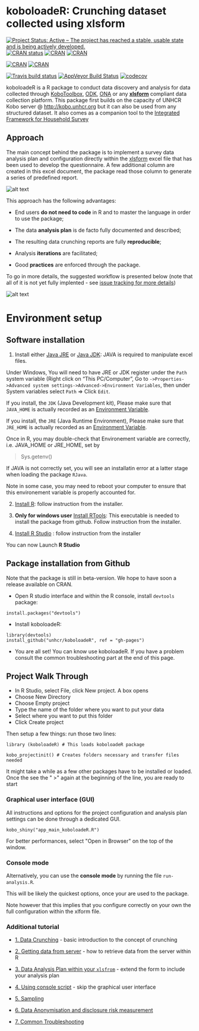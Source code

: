 # koboloadeR: Crunching dataset collected using xlsform 


[![Project Status: Active – The project has reached a stable, usable state and is being actively developed.](http://www.repostatus.org/badges/latest/active.svg)](http://www.repostatus.org/#active)
[![CRAN status](https://www.r-pkg.org/badges/version/koboloadeR)](https://cran.r-project.org/package=koboloadeR)
[![CRAN](https://img.shields.io/cran/v/koboloadeR.svg)](https://cran.r-project.org/package=koboloadeR)
[![CRAN](https://img.shields.io/cran/l/koboloadeR.svg)](https://CRAN.R-project.org/package=koboloadeR)

[![CRAN](http://cranlogs.r-pkg.org/badges/koboloadeR)](https://CRAN.R-project.org/package=koboloadeR)
[![CRAN](http://cranlogs.r-pkg.org/badges/grand-total/koboloadeR)](https://CRAN.R-project.org/package=koboloadeR)

[![Travis build status](https://travis-ci.org/unhcr/koboloadeR.svg?branch=gh-pages)](https://travis-ci.org/unhcr/koboloadeR)
[![AppVeyor Build Status](https://ci.appveyor.com/api/projects/status/github/Edouard-Legoupil/koboloader?branch=gh-pages&svg=true)](https://ci.appveyor.com/project/Edouard-Legoupil/koboloader)
[![codecov](https://codecov.io/gh/unhcr/koboloadeR/branch/master/graph/badge.svg)](https://codecov.io/gh/unhcr/koboloadeR)


koboloadeR is a R package to conduct data discovery and analysis for data collected through  [KoboToolbox](https://www.kobotoolbox.org/), [ODK](https://opendatakit.org/), [ONA](https://ona.io/home/) or any __[xlsform](http://xlsform.org)__ compliant data collection platform.
This package first builds on the capacity of UNHCR Kobo server @ http://kobo.unhcr.org but it can also be used from any structured dataset. It also comes as a companion tool to the [Integrated Framework for Household Survey](https://unhcr.github.io/Integrated-framework-household-survey)

## Approach
 
The main concept behind the package is to implement a survey data analysis plan and configuration directly within the [xlsform](http://xlsform.org) excel file that has been used to develop the questionnaire. A few additional column are created in this excel document, the package read those column to generate a series of predefined report.


![alt text](https://raw.githubusercontent.com/unhcr/koboloadeR/gh-pages/inst/script/workflow.png)


This approach has the following advantages: 

 * End users __do not need to code__ in R and to master the language in order to use the package;  
 
 * The data __analysis plan__ is de facto fully documented and described;  
 
 * The resulting data crunching reports are fully __reproducible__;  
 
 * Analysis __iterations__ are facilitated;
 
 * Good __practices__ are enforced through the package.


To go in more details, the suggested workflow is presented below (note that all of it is not yet fully implented - see [issue tracking for more details](https://github.com/unhcr/koboloadeR/issues))


![alt text](https://raw.githubusercontent.com/unhcr/koboloadeR/gh-pages/inst/script/workflow2.png)



# Environment setup 


## Software installation  

 1. Install either [Java JRE](https://www.oracle.com/technetwork/java/javase/downloads/jre8-downloads-2133155.html) or [Java JDK](http://jdk.java.net/12/):  JAVA is required to manipulate excel files. 
 
Under Windows, You will need to have JRE or JDK register under the `Path` system variable (Right click on “This PC/Computer”, Go to `->Properties->Advanced system settings->Advanced->Environment Variables`, then under System variables select `Path` => Click `Edit`.
 
If you install, the `JDK` (Java Development kit), Please make sure that `JAVA_HOME` is actually recorded as an [Environment Variable](https://java.com/en/download/help/path.xml). 

If you install, the `JRE` (Java Runtime Environment), Please make sure that `JRE_HOME` is actually recorded as an [Environment Variable](https://confluence.atlassian.com/doc/setting-the-java_home-variable-in-windows-8895.html). 

Once in R, you may double-check that Environement variable are correctly, i.e. JAVA_HOME or JRE_HOME, set by

> Sys.getenv()

If JAVA is not correctly set, you will see an installatin error at a latter stage when loading the package `RJava`.

Note in some case, you may need to reboot your computer to ensure that this environement variable is properly accounted for.

 2. [Install R](https://cran.rstudio.com/): follow instruction from the installer.

 3. **Only for windows user** [Install RTools](https://cran.r-project.org/bin/windows/Rtools/): This executable is needed to install the package from github. Follow instruction from the installer.

 4. [Install R Studio](https://www.rstudio.com/products/rstudio/download/#download) : follow instruction from the installer

You can now Launch __R Studio__

## Package installation from Github

Note that the package is still in beta-version. We hope to have soon a release available on CRAN.

* Open R studio interface and within the R console, install `devtools` package: 

```
install.packages("devtools")
```

* Install koboloadeR: 

```
library(devtools)
install_github("unhcr/koboloadeR", ref = "gh-pages") 

```  


* You are all set! You can know use koboloadeR. If you have a problem consult the common troubleshooting part at the end of this page.



## Project Walk Through 



 * In R Studio, select File, click New project. A box opens
 * Choose New Directory
 * Choose Empty project
 * Type the name of the folder where you want to put your data
 * Select where you want to put this folder
 * Click Create project

Then setup a few things: run those two lines:

```
library (koboloadeR) # This loads koboloadeR package

kobo_projectinit() # Creates folders necessary and transfer files needed
```  

It might take a while as a few other packages have to be installed or loaded. Once the see the " >" again at the beginning of the line, you are ready to start

### Graphical user interface (GUI) 

All instructions and options for the project configuration and analysis plan settings can be done through a dedicated GUI.


```
kobo_shiny("app_main_koboloadeR.R")
```  

For better performances, select "Open in Browser" on the top of the window.

### Console mode

Alternatively, you can use the __console mode__ by running the file `run-analysis.R`. 

This will be likely the quickest options, once your are used to the package.

Note however that this implies that you configure correctly on your own the full configuration within the xlform file. 


### Additional tutorial


  * [1. Data Crunching](https://unhcr.github.io/koboloadeR/docs/articles/Crunching.html) - basic introduction to the concept of crunching

  * [2. Getting data from server](https://unhcr.github.io/koboloadeR/docs/articles/Getting_data.html) - how to retrieve data from the server within R
    
  * [3. Data Analysis Plan within your `xlsfrom`](https://unhcr.github.io/koboloadeR/docs/articles/xlsform.html) - extend the form to include your analysis plan
    
  * [4. Using console script](https://unhcr.github.io/koboloadeR/docs/articles/Console.html) - skip the graphical user interface
    
  * [5. Sampling](https://unhcr.github.io/koboloadeR/docs/articles/Sampling.html) 
  
  * [6. Data Anonymisation and disclosure risk measurement](https://unhcr.github.io/koboloadeR/docs/articles/Anonymisation.html)
    
  * [7. Common Troubleshooting](https://unhcr.github.io/koboloadeR/docs/articles/Troubleshooting.html)










